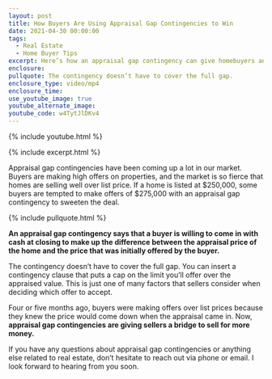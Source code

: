 ```yaml
---
layout: post
title: How Buyers Are Using Appraisal Gap Contingencies to Win
date: 2021-04-30 00:00:00
tags:
  - Real Estate
  - Home Buyer Tips
excerpt: Here’s how an appraisal gap contingency can give homebuyers an edge.
enclosure:
pullquote: The contingency doesn’t have to cover the full gap.
enclosure_type: video/mp4
enclosure_time:
use_youtube_image: true
youtube_alternate_image:
youtube_code: w4TytJlDKv4
---
```

{% include youtube.html %}

{% include excerpt.html %}

Appraisal gap contingencies have been coming up a lot in our market. Buyers are making high offers on properties, and the market is so fierce that homes are selling well over list price. If a home is listed at $250,000, some buyers are tempted to make offers of $275,000 with an appraisal gap contingency to sweeten the deal.

{% include pullquote.html %}

**An appraisal gap contingency says that a buyer is willing to come in with cash at closing to make up the difference between the appraisal price of the home and the price that was initially offered by the buyer.&nbsp;**

The contingency doesn’t have to cover the full gap. You can insert a contingency clause that puts a cap on the limit you’ll offer over the appraised value. This is just one of many factors that sellers consider when deciding which offer to accept.

Four or five months ago, buyers were making offers over list prices because they knew the price would come down when the appraisal came in. Now, **appraisal gap contingencies are giving sellers a bridge to sell for more money.**

If you have any questions about appraisal gap contingencies or anything else related to real estate, don’t hesitate to reach out via phone or email. I look forward to hearing from you soon.
